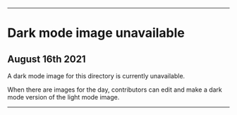  
***
 
# Dark mode image unavailable
 
## August 16th 2021
 
A dark mode image for this directory is currently unavailable.
 
When there are images for the day, contributors can edit and make a dark mode version of the light mode image.
 
***
 
